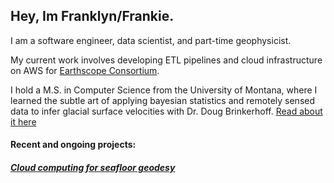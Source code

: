 ## Hey, Im Franklyn/Frankie.

I am a software engineer, data scientist, and part-time geophysicist. 

My current work involves developing ETL pipelines and cloud infrastructure on AWS for [Earthscope Consortium](https://www.earthscope.org/).


I hold a M.S. in Computer Science from the University of Montana, where I learned the subtle art of applying bayesian statistics and remotely sensed data to infer glacial surface velocities with Dr. Doug Brinkerhoff.
[Read about it here](assets/thesis.pdf)

#### Recent and ongoing projects:
##### [Cloud computing for seafloor geodesy](https://www.seafloorgeodesy.org/)



<!--
**frigusgulo/frigusgulo** is a ✨ _special_ ✨ repository because its `README.md` (this file) appears on your GitHub profile.

Here are some ideas to get you started:

- 🔭 I’m currently working on ...
- 🌱 I’m currently learning ...
- 👯 I’m looking to collaborate on ...
- 🤔 I’m looking for help with ...
- 💬 Ask me about ...
- 📫 How to reach me: ...
- 😄 Pronouns: ...
- ⚡ Fun fact: ...
-->
